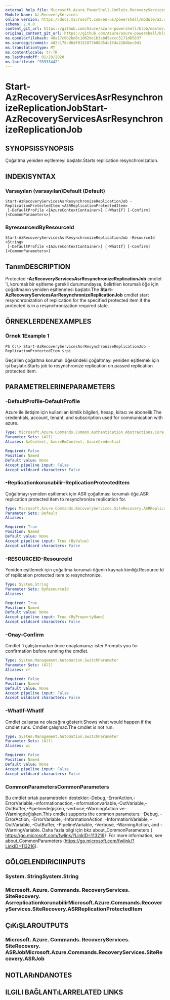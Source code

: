 ```yaml
---
external help file: Microsoft.Azure.PowerShell.Cmdlets.RecoveryServices.SiteRecovery.dll-Help.xml
Module Name: Az.RecoveryServices
online version: https://docs.microsoft.com/en-us/powershell/module/az.recoveryservices/start-azrecoveryservicesasrresynchronizereplicationjob
schema: 2.0.0
content_git_url: https://github.com/Azure/azure-powershell/blob/master/src/RecoveryServices/RecoveryServices/help/Start-AzRecoveryServicesAsrResynchronizeReplicationJob.md
original_content_git_url: https://github.com/Azure/azure-powershell/blob/master/src/RecoveryServices/RecoveryServices/help/Start-AzRecoveryServicesAsrResynchronizeReplicationJob.md
ms.openlocfilehash: 48a17c0b2bd8c1d62de1b3ebd5eccc5171d65837
ms.sourcegitcommit: 4d2c178cd6df9151877b08d54c1f4a228dbec9d1
ms.translationtype: MT
ms.contentlocale: tr-TR
ms.lasthandoff: 01/29/2020
ms.locfileid: "93933442"
---
```

# <span data-ttu-id="2ea3e-101">Start-AzRecoveryServicesAsrResynchronizeReplicationJob</span><span class="sxs-lookup"><span data-stu-id="2ea3e-101">Start-AzRecoveryServicesAsrResynchronizeReplicationJob</span></span>

## <span data-ttu-id="2ea3e-102">SYNOPSIS</span><span class="sxs-lookup"><span data-stu-id="2ea3e-102">SYNOPSIS</span></span>
<span data-ttu-id="2ea3e-103">Çoğaltma yeniden eşitlemeyi başlatır.</span><span class="sxs-lookup"><span data-stu-id="2ea3e-103">Starts replication resynchronization.</span></span>

## <span data-ttu-id="2ea3e-104">INDEKI</span><span class="sxs-lookup"><span data-stu-id="2ea3e-104">SYNTAX</span></span>

### <span data-ttu-id="2ea3e-105">Varsayılan (varsayılan)</span><span class="sxs-lookup"><span data-stu-id="2ea3e-105">Default (Default)</span></span>
```
Start-AzRecoveryServicesAsrResynchronizeReplicationJob -ReplicationProtectedItem <ASRReplicationProtectedItem>
 [-DefaultProfile <IAzureContextContainer>] [-WhatIf] [-Confirm] [<CommonParameters>]
```

### <span data-ttu-id="2ea3e-106">Byresourceıd</span><span class="sxs-lookup"><span data-stu-id="2ea3e-106">ByResourceId</span></span>
```
Start-AzRecoveryServicesAsrResynchronizeReplicationJob -ResourceId <String>
 [-DefaultProfile <IAzureContextContainer>] [-WhatIf] [-Confirm] [<CommonParameters>]
```

## <span data-ttu-id="2ea3e-107">Tanım</span><span class="sxs-lookup"><span data-stu-id="2ea3e-107">DESCRIPTION</span></span>
<span data-ttu-id="2ea3e-108">Protected **-AzRecoveryServicesAsrResynchronizeReplicationJob** cmdlet 'i, korumalı bir eşitleme gerekli durumundaysa, belirtilen korumalı öğe için çoğaltmanın yeniden eşitlenmesi başlatır.</span><span class="sxs-lookup"><span data-stu-id="2ea3e-108">The **Start-AzRecoveryServicesAsrResynchronizeReplicationJob** cmdlet start resynchronization of replication for the specified protected item if the protected is in a resynchronization required state.</span></span>

## <span data-ttu-id="2ea3e-109">ÖRNEKLERDEN</span><span class="sxs-lookup"><span data-stu-id="2ea3e-109">EXAMPLES</span></span>

### <span data-ttu-id="2ea3e-110">Örnek 1</span><span class="sxs-lookup"><span data-stu-id="2ea3e-110">Example 1</span></span>
```
PS C:\> Start-AzRecoveryServicesAsrResynchronizeReplicationJob -ReplicationProtectedItem $rpi
```

<span data-ttu-id="2ea3e-111">Geçirilen çoğaltma korumalı öğesindeki çoğaltmayı yeniden eşitlemek için işi başlatır.</span><span class="sxs-lookup"><span data-stu-id="2ea3e-111">Starts job to resynchronize replication on passed replication protected item.</span></span>

## <span data-ttu-id="2ea3e-112">PARAMETRELERINE</span><span class="sxs-lookup"><span data-stu-id="2ea3e-112">PARAMETERS</span></span>

### <span data-ttu-id="2ea3e-113">-DefaultProfile</span><span class="sxs-lookup"><span data-stu-id="2ea3e-113">-DefaultProfile</span></span>
<span data-ttu-id="2ea3e-114">Azure ile iletişim için kullanılan kimlik bilgileri, hesap, kiracı ve abonelik.</span><span class="sxs-lookup"><span data-stu-id="2ea3e-114">The credentials, account, tenant, and subscription used for communication with azure.</span></span>

```yaml
Type: Microsoft.Azure.Commands.Common.Authentication.Abstractions.Core.IAzureContextContainer
Parameter Sets: (All)
Aliases: AzContext, AzureRmContext, AzureCredential

Required: False
Position: Named
Default value: None
Accept pipeline input: False
Accept wildcard characters: False
```

### <span data-ttu-id="2ea3e-115">-Replicationkorunabilir</span><span class="sxs-lookup"><span data-stu-id="2ea3e-115">-ReplicationProtectedItem</span></span>
<span data-ttu-id="2ea3e-116">Çoğaltmayı yeniden eşitlemek için ASR çoğaltması korumalı öğe.</span><span class="sxs-lookup"><span data-stu-id="2ea3e-116">ASR replication protected item to resynchronize replication for.</span></span>

```yaml
Type: Microsoft.Azure.Commands.RecoveryServices.SiteRecovery.ASRReplicationProtectedItem
Parameter Sets: Default
Aliases:

Required: True
Position: Named
Default value: None
Accept pipeline input: True (ByValue)
Accept wildcard characters: False
```

### <span data-ttu-id="2ea3e-117">-RESOURCEID</span><span class="sxs-lookup"><span data-stu-id="2ea3e-117">-ResourceId</span></span>
<span data-ttu-id="2ea3e-118">Yeniden eşitlemek için çoğaltma korumalı öğenin kaynak kimliği.</span><span class="sxs-lookup"><span data-stu-id="2ea3e-118">Resource Id of replication protected item to resynchronize.</span></span>

```yaml
Type: System.String
Parameter Sets: ByResourceId
Aliases:

Required: True
Position: Named
Default value: None
Accept pipeline input: True (ByPropertyName)
Accept wildcard characters: False
```

### <span data-ttu-id="2ea3e-119">-Onay</span><span class="sxs-lookup"><span data-stu-id="2ea3e-119">-Confirm</span></span>
<span data-ttu-id="2ea3e-120">Cmdlet 'i çalıştırmadan önce onaylamanızı ister.</span><span class="sxs-lookup"><span data-stu-id="2ea3e-120">Prompts you for confirmation before running the cmdlet.</span></span>

```yaml
Type: System.Management.Automation.SwitchParameter
Parameter Sets: (All)
Aliases: cf

Required: False
Position: Named
Default value: None
Accept pipeline input: False
Accept wildcard characters: False
```

### <span data-ttu-id="2ea3e-121">-WhatIf</span><span class="sxs-lookup"><span data-stu-id="2ea3e-121">-WhatIf</span></span>
<span data-ttu-id="2ea3e-122">Cmdlet çalışırsa ne olacağını gösterir.</span><span class="sxs-lookup"><span data-stu-id="2ea3e-122">Shows what would happen if the cmdlet runs.</span></span>
<span data-ttu-id="2ea3e-123">Cmdlet çalışmaz.</span><span class="sxs-lookup"><span data-stu-id="2ea3e-123">The cmdlet is not run.</span></span>

```yaml
Type: System.Management.Automation.SwitchParameter
Parameter Sets: (All)
Aliases: wi

Required: False
Position: Named
Default value: None
Accept pipeline input: False
Accept wildcard characters: False
```

### <span data-ttu-id="2ea3e-124">CommonParameters</span><span class="sxs-lookup"><span data-stu-id="2ea3e-124">CommonParameters</span></span>
<span data-ttu-id="2ea3e-125">Bu cmdlet ortak parametreleri destekler:-Debug,-ErrorAction,-ErrorVariable,-ınformationaction,-ınformationvariable,-OutVariable,-OutBuffer,-Pipelinedeğişken,-verbose,-WarningAction ve-Warningdeğişken.</span><span class="sxs-lookup"><span data-stu-id="2ea3e-125">This cmdlet supports the common parameters: -Debug, -ErrorAction, -ErrorVariable, -InformationAction, -InformationVariable, -OutVariable, -OutBuffer, -PipelineVariable, -Verbose, -WarningAction, and -WarningVariable.</span></span> <span data-ttu-id="2ea3e-126">Daha fazla bilgi için bkz about_CommonParameters ( https://go.microsoft.com/fwlink/?LinkID=113216) .</span><span class="sxs-lookup"><span data-stu-id="2ea3e-126">For more information, see about_CommonParameters (https://go.microsoft.com/fwlink/?LinkID=113216).</span></span>

## <span data-ttu-id="2ea3e-127">GÖLGELENDIRICI</span><span class="sxs-lookup"><span data-stu-id="2ea3e-127">INPUTS</span></span>

### <span data-ttu-id="2ea3e-128">System. String</span><span class="sxs-lookup"><span data-stu-id="2ea3e-128">System.String</span></span>

### <span data-ttu-id="2ea3e-129">Microsoft. Azure. Commands. RecoveryServices. SiteRecovery. Asrreplicationkorunabilir</span><span class="sxs-lookup"><span data-stu-id="2ea3e-129">Microsoft.Azure.Commands.RecoveryServices.SiteRecovery.ASRReplicationProtectedItem</span></span>

## <span data-ttu-id="2ea3e-130">ÇıKıŞLAR</span><span class="sxs-lookup"><span data-stu-id="2ea3e-130">OUTPUTS</span></span>

### <span data-ttu-id="2ea3e-131">Microsoft. Azure. Commands. RecoveryServices. SiteRecovery. ASRJob</span><span class="sxs-lookup"><span data-stu-id="2ea3e-131">Microsoft.Azure.Commands.RecoveryServices.SiteRecovery.ASRJob</span></span>

## <span data-ttu-id="2ea3e-132">NOTLARıNDA</span><span class="sxs-lookup"><span data-stu-id="2ea3e-132">NOTES</span></span>

## <span data-ttu-id="2ea3e-133">ILGILI BAĞLANTıLAR</span><span class="sxs-lookup"><span data-stu-id="2ea3e-133">RELATED LINKS</span></span>
